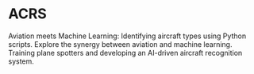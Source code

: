 # ACRS
Aviation meets Machine Learning: Identifying aircraft types using Python scripts. Explore the synergy between aviation and machine learning. Training plane spotters and developing an AI-driven aircraft recognition system.
